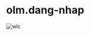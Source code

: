 # olm.dang-nhap
![wlc](https://github.com/user-attachments/assets/fbe40db9-bae0-4dbf-89de-51d0d356824b)
